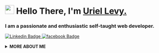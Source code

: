 <h1 align="left"><img src="https://raw.githubusercontent.com/sidbelbase/sidbelbase/master/wave.gif" width="30px"><strong> Hello There, I'm <a href="https://sidbelbase.me">Uriel Levy.</a></strong>
</h1>

<h3 align="left">
I am a passionate and enthusiastic self-taught web developer.
</h3>

<a target="_blank" href="https://www.linkedin.com/in/uriel-levy-9b325b174/">
<img src="https://img.shields.io/badge/-uriellevy-blue?style=for-the-badge&logo=Linkedin&logoColor=white&link=https://linkedin.com/in/uriellevy/" alt="Linkedin Badge">
</a>

<a target="_blank" href="https://www.facebook.com/uriel.levy.3/">
<img src="https://img.shields.io/badge/-uriellevy-E1306C?style=for-the-badge&logo=facebook&logoColor=white&link=https://facebook.com/uriellevy/" alt="facebook Badge">
</a>

<br>

<br>

<details>
  <summary>
    <strong>MORE ABOUT ME</strong>
  </summary>

```javascript
const uriellevy = {
  education: "B.sc-Ariel University",
  FrontEnd: ["Javascript", "React JS", "HTML", "CSS"],
  BackEnd: "Node.js",
  DBs: ["MongoDB", "SQL"],
  tools: ["React JS", "Redux", "Git", "Sass"],
};
```

<a target="_blank" href="https://github.com/uriellevy">
<img src="https://img.shields.io/badge/dynamic/json?url=https://api.countapi.xyz/hit/visitor-badge/uriellevy&style=for-the-badge&label=visitors&query=value&color=0F0F1A&labelColor=0F0F1A" alt="uriellevy's vistors">
</a>

  </details>
